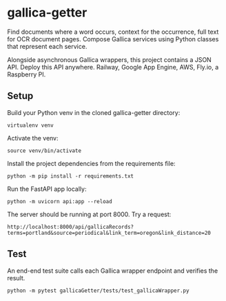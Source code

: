 # gallica-getter
Find documents where a word occurs, context for the occurrence, full text for OCR document pages. Compose Gallica services using Python classes that represent each service.

Alongside asynchronous Gallica wrappers, this project contains a JSON API. Deploy this API anywhere. Railway, Google App Engine, AWS, Fly.io, a Raspberry PI. 
## Setup

Build your Python venv in the cloned gallica-getter directory:
```
virtualenv venv
```
Activate the venv:
```
source venv/bin/activate
```
Install the project dependencies from the requirements file:
```
python -m pip install -r requirements.txt
```
Run the FastAPI app locally:
```
python -m uvicorn api:app --reload
```
The server should be running at port 8000. Try a request: 
```
http://localhost:8000/api/gallicaRecords?terms=portland&source=periodical&link_term=oregon&link_distance=20
```

## Test

An end-end test suite calls each Gallica wrapper endpoint and verifies the result. 

```
python -m pytest gallicaGetter/tests/test_gallicaWrapper.py
```

